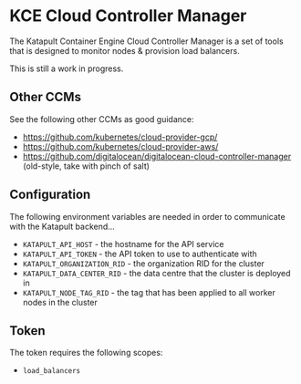 # KCE Cloud Controller Manager

The Katapult Container Engine Cloud Controller Manager is a set of tools that is designed to monitor nodes & provision load balancers.

This is still a work in progress.

## Other CCMs

See the following other CCMs as good guidance:

- https://github.com/kubernetes/cloud-provider-gcp/
- https://github.com/kubernetes/cloud-provider-aws/  
- https://github.com/digitalocean/digitalocean-cloud-controller-manager (old-style, take with pinch of salt)

## Configuration

The following environment variables are needed in order to communicate with the Katapult backend...

* `KATAPULT_API_HOST` - the hostname for the API service
* `KATAPULT_API_TOKEN` - the API token to use to authenticate with
* `KATAPULT_ORGANIZATION_RID` - the organization RID for the cluster
* `KATAPULT_DATA_CENTER_RID` - the data centre that the cluster is deployed in
* `KATAPULT_NODE_TAG_RID` - the tag that has been applied to all worker nodes in the cluster

## Token

The token requires the following scopes:

- ``load_balancers``
